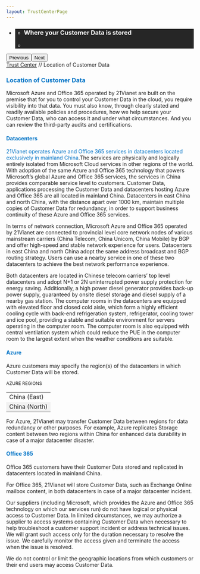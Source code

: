 ```yaml
---
layout: TrustCenterPage
---
```

<div class="row-fluid">
   <div class="span">
      <div>
         <div id="HeroWrapper" data-cols="1" data-view1="1" data-view2="1" data-view3="1" data-view4="1" class="row-fluid wider hero grid-container">
            <div class="span bp0-col-1-1 bp1-col-1-1 bp2-col-1-1 bp3-col-1-1">
               <div bi:type="slideshow" class="slideshow slideshow-hero hero" xmlns:bi="urn:schemas-microsoft-com:mscom:bi">
                  <ul bi:type="list" class="slides">
                     <li id="slide-1" bi:index="0" selectBi="">
                        <div class="heroitem light-foreground" bi:type="heroitem">
                           <div class="media" bi:parenttitle="t1">
                              <a href="" bi:track="False" bi:titleflag="t1" bi:index="0">
                                 <div data-picture="" data-alt="You are in control of your data" data-disable-swap-below="">
                                    <div data-src="../Images/MS-TrustCenter-Transparency-Header.jpg"></div>
                                    <noscript></noscript>
                                 </div>
                              </a>
                           </div>
                           <div class="text" bi:type="cta">
                              <div class="text-container">
                                 <div class="box" style="background: rgba(0,0,0,.85); color: #FFFFFF;">
                                    <ul bi:type="list" class="headerCaption subpageHeaderCaption">
                                       <li class="box-title">
                                          <h3 class="box-title" bi:type="title" bi:title="t1" style="color: #FFFFFF;">Where your Customer Data is stored</h3>
                                       </li>
                                       <li class="box-actions box-description"><a target="_self" class="mscom-link" href=""></a></li>
                                    </ul>
                                 </div>
                              </div>
                           </div>
                        </div>
                     </li>
                  </ul>
                  <div class="navigation international" bi:track="false">
                     <div class="grid-container settop" data-title-text="Go To Slide "></div>
                  </div>
                  <div class="prev-next" bi:track="false"><button class="prev"><span class="icon-left" aria-hidden="true"></span><span class="screen-reader-text">Previous</span></button><button class="next"><span class="icon-right" aria-hidden="true"></span><span class="screen-reader-text">Next</span></button></div>
                  <div id="play-pause" class="play-pause" style="display:none">
                     <div class="pause"><button id="pauseButton" class="pause_button"><span class="icon-pause" aria-hidden="true"></span><span class="screen-reader-text">Pause</span></button></div>
                     <div class="play"><button id="playButton" class="play_button"><span class="icon-play" aria-hidden="true"></span><span class="screen-reader-text">Play</span></button></div>
                  </div>
               </div>
            </div>
         </div>
         <div id="BreadcrumbWrapper" data-cols="1" data-view1="1" data-view2="1" data-view3="1" data-view4="1" class="row-fluid grid-container mscom-grid-container breadcrumbs">
            <div class="span bp0-col-1-1 bp1-col-1-1 bp2-col-1-1 bp3-col-1-1"><a target="_self" class="mscom-link" href="../default.html">Trust Center</a> // Location of Customer Data
            </div>
         </div>
         <div id="ContentWrapper" data-cols="2" data-view1="1" data-view2="2" data-view3="2" data-view4="2" class="row-fluid subpageBody">
            <div class="span bp0-col-1-1 bp2-col-2-1 bp3-col-2-1 bp1-col-2-2">
              <h3 style="color: rgb(0,115,198)">Location of Customer Data</h3>
              <p>Microsoft Azure and Office 365 operated by 21Vianet are built on the premise that for you to control your Customer Data in the cloud, you require visibility into that data. You must also know, through clearly stated and readily available policies and procedures, how we help secure your Customer Data, who can access it and under what circumstances. And you can review the third-party audits and certifications.</p>	
		      <h4 style="color: rgb(0,115,198)">Datacenters</h4>
              <p ><span style="color: rgb(0,115,198);">21Vianet operates Azure and Office 365 services in datacenters located exclusively in mainland China</span>.The services are physically and logically entirely isolated from Microsoft Cloud services in other regions of the world. With adoption of the same Azure and Office 365 technology that powers Microsoft’s global Azure and Office 365 services, the services in China provides comparable service level to customers.  Customer Data, applications processing the Customer Data and datacenters hosting Azure and Office 365 are all located in mainland China. Datacenters in east China and north China, with the distance apart over 1000 km, maintain multiple copies of Customer Data for redundancy, in order to support business continuity of these Azure and Office 365 services.</p>
			  <p>In terms of network connection, Microsoft Azure and Office 365 operated by 21Vianet are connected to provincial level core network nodes of various mainstream carriers (China Telecom, China Unicom, China Mobile) by BGP and offer high-speed and stable network experience for users. Datacenters in east China and north China adopt the same address broadcast and BGP routing strategy. Users can use a nearby service in one of these two datacenters to achieve the best network performance experience.</p>
			  <p>Both datacenters are located in Chinese telecom carriers’ top level datacenters and adopt N+1 or 2N uninterrupted power supply protection for energy saving. Additionally, a high power diesel generator provides back-up power supply, guaranteed by onsite diesel storage and diesel supply of a nearby gas station. The computer rooms in the datacenters are equipped with elevated floor and closed cold aisle, which form a highly efficient cooling cycle with back-end refrigeration system, refrigerator, cooling tower and ice pool, providing a stable and suitable environment for servers operating in the computer room. The computer room is also equipped with central ventilation system which could reduce the PUE in the computer room to the largest extent when the weather conditions are suitable.<p>
			  <h4 style="color: rgb(0,115,198)">Azure</h4>
              <p>Azure customers may specify the region(s) of the datacenters in which Customer Data will be stored.</p>
              <p style="font-size:12px">AZURE REGIONS</p>
              <p>
              <table border="0" cellspacing="0" cellpadding="0" class="table" style="width:auto">
                <tbody>
                  <tr>
                    <td style="">China (East)</td>
                  </tr>
                  <tr>
                    <td style="background:#f1f1f1">China (North)</td>
                  </tr>
                </tbody>
              </table>
              </p>
                 <p>For Azure, 21Vianet may transfer Customer Data between regions for data redundancy or other purposes. For example, Azure replicates Storage content between two regions within China for enhanced data durability in case of a major datacenter disaster.</p>
                 <h4 style="color: rgb(0,115,198)">Office 365</h4>
				 <p>Office 365 customers have their Customer Data stored and replicated in datacenters located in mainland China.</p>
				 <p>For Office 365, 21Vianet will store Customer Data, such as Exchange Online mailbox content, in both datacenters in case of a major datacenter incident.</p>
                 <p>Our suppliers (including Microsoft, which provides the Azure and Office 365 technology on which our services run) do not have logical or physical access to Customer Data. In limited circumstances, we may authorize a supplier to access systems containing Customer Data when necessary to help troubleshoot a customer support incident or address technical issues. We will grant such access only for the duration necessary to resolve the issue. We carefully monitor the access given and terminate the access when the issue is resolved.</p>
                 <p>We do not control or limit the geographic locations from which customers or their end users may access Customer Data.</p>
                 </div>
            <!--<div class="span bp0-col-1-1 bp2-col-2-1 bp3-col-2-1 bp1-col-2-2 bp0-clear bp1-clear">
               <div data-cols="1" data-view1="1" data-view2="1" data-view3="1" data-view4="1" class="row-fluid" id="key_privacy_info">
                  <div class="span bp0-col-1-1 bp1-col-1-1 bp2-col-1-1 bp3-col-1-1">
                     <h1>Key privacy information</h1>
                     <label><a target="_self" class="mscom-link" href="#">。。。</a></label><br/>
                  </div>
               </div>
               <div id="SideBarWrapper" data-cols="1" data-view1="1" data-view2="1" data-view3="1" data-view4="1" class="row-fluid">
                  <div id="HelpfulInformation" class="span bp0-col-1-1 bp1-col-1-1 bp2-col-1-1 bp3-col-1-1">
                     <h1>Helpful information</h1>
                     <label><a target="_self" class="mscom-link" href="#">。。。</a></label><br/>
                  </div>
               </div>
            </div>-->
         </div>
      </div>
   </div>
</div>
<div class="row-fluid" data-view4="1" data-view3="1" data-view2="1" data-view1="1" data-cols="1">
   <div class="span bp0-col-1-1 bp1-col-1-1 bp2-col-1-1 bp3-col-1-1"></div>
</div>
